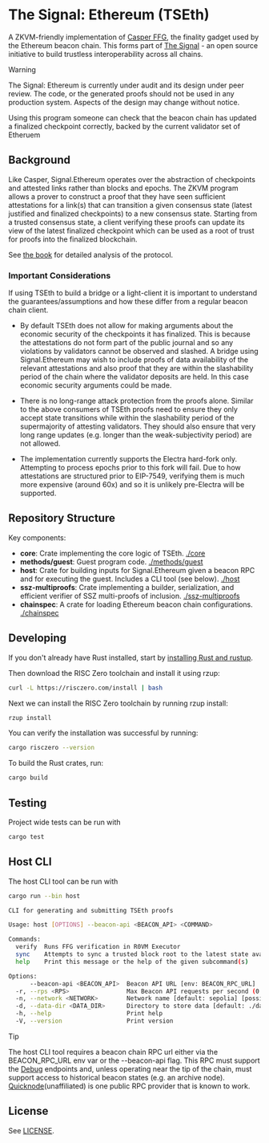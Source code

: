 # The Signal: Ethereum (TSEth)

A ZKVM-friendly implementation of [Casper FFG](https://arxiv.org/abs/2003.03052), the finality gadget used by the Ethereum beacon chain. This forms part of [The Signal](https://github.com/boundless-xyz/signal) - an open source initiative to build trustless interoperability across all chains.

> [!WARNING]  
> The Signal: Ethereum is currently under audit and its design under peer review. The code, or the generated proofs should not be used in any production system. Aspects of the design may change without notice.

Using this program someone can check that the beacon chain has updated a finalized checkpoint correctly, backed by the current validator set of Etheruem

## Background

Like Casper, Signal.Ethereum operates over the abstraction of checkpoints and attested links rather than blocks and epochs. The ZKVM program allows a prover to construct a proof that they have seen sufficient attestations for a link(s) that can transition a given consensus state (latest justified and finalized checkpoints) to a new consensus state. Starting from a trusted consensus state, a client verifying these proofs can update its view of the latest finalized checkpoint which can be used as a root of trust for proofs into the finalized blockchain.

See [the book](https://boundless-xyz.github.io/Signal-Ethereum/) for detailed analysis of the protocol. 

### Important Considerations

If using TSEth to build a bridge or a light-client it is important to understand the guarantees/assumptions and how these differ from a regular beacon chain client.

- By default TSEth does not allow for making arguments about the economic security of the checkpoints it has finalized. This is because the attestations do not form part of the public journal and so any violations by validators cannot be observed and slashed. A bridge using Signal.Ethereum may wish to include proofs of data availability of the relevant attestations and also proof that they are within the slashability period of the chain where the validator deposits are held. In this case economic security arguments could be made.

- There is no long-range attack protection from the proofs alone. Similar to the above consumers of TSEth proofs need to ensure they only accept state transitions while within the slashability period of the supermajority of attesting validators. They should also ensure that very long range updates (e.g. longer than the weak-subjectivity period) are not allowed.

- The implementation currently supports the Electra hard-fork only. Attempting to process epochs prior to this fork will fail. Due to how attestations are structured prior to EIP-7549, verifying them is much more expensive (around 60x) and so it is unlikely pre-Electra will be supported.

## Repository Structure

Key components:

- **core**: Crate implementing the core logic of TSEth. [./core](./core)
- **methods/guest**: Guest program code. [./methods/guest](./methods/guest)
- **host**: Crate for building inputs for Signal.Ethereum given a beacon RPC and for executing the guest. Includes a CLI tool (see below). [./host](./host)
- **ssz-multiproofs**: Crate implementing a builder, serialization, and efficient verifier of SSZ multi-proofs of inclusion. [./ssz-multiproofs](./ssz-multiproofs)
- **chainspec**: A crate for loading Ethereum beacon chain configurations. [./chainspec](./chainspec)

## Developing

If you don't already have Rust installed, start by [installing Rust and rustup](https://doc.rust-lang.org/cargo/getting-started/installation.html).

Then download the RISC Zero toolchain and install it using rzup:

```sh
curl -L https://risczero.com/install | bash
```

Next we can install the RISC Zero toolchain by running rzup install:

```sh
rzup install
```

You can verify the installation was successful by running:

```sh
cargo risczero --version
```

To build the Rust crates, run:

```sh
cargo build
```

## Testing

Project wide tests can be run with

```sh
cargo test
```

## Host CLI

The host CLI tool can be run with

```sh
cargo run --bin host
```

```sh
CLI for generating and submitting TSEth proofs

Usage: host [OPTIONS] --beacon-api <BEACON_API> <COMMAND>

Commands:
  verify  Runs FFG verification in R0VM Executor
  sync    Attempts to sync a trusted block root to the latest state available on the Beacon API Optionally can log any places the resulting consensus state diverges from the chain for debugging
  help    Print this message or the help of the given subcommand(s)

Options:
      --beacon-api <BEACON_API>  Beacon API URL [env: BEACON_RPC_URL]
  -r, --rps <RPS>                Max Beacon API requests per second (0 to disable rate limit) [default: 0]
  -n, --network <NETWORK>        Network name [default: sepolia] [possible values: mainnet, sepolia]
  -d, --data-dir <DATA_DIR>      Directory to store data [default: ./data]
  -h, --help                     Print help
  -V, --version                  Print version
```

> [!TIP]
> The host CLI tool requires a beacon chain RPC url either via the BEACON_RPC_URL env var or the --beacon-api flag.
> This RPC must support the [Debug](https://ethereum.github.io/beacon-APIs/#/Debug) endpoints and, unless operating near the tip of the chain,
> must support access to historical beacon states (e.g. an archive node). 
> [Quicknode](https://www.quicknode.com/)(unaffiliated) is one public RPC provider that is known to work. 

## License

See [LICENSE](./LICENSE).
